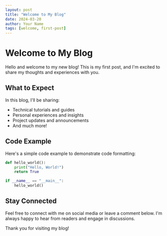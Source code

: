 ```yaml
---
layout: post
title: "Welcome to My Blog"
date: 2024-03-20
author: Your Name
tags: [welcome, first-post]
---
```


# Welcome to My Blog

Hello and welcome to my new blog! This is my first post, and I'm excited to share my thoughts and experiences with you.

## What to Expect

In this blog, I'll be sharing:

- Technical tutorials and guides
- Personal experiences and insights
- Project updates and announcements
- And much more!

## Code Example

Here's a simple code example to demonstrate code formatting:

```python
def hello_world():
    print("Hello, World!")
    return True

if __name__ == "__main__":
    hello_world()
```

## Stay Connected

Feel free to connect with me on social media or leave a comment below. I'm always happy to hear from readers and engage in discussions.

Thank you for visiting my blog! 